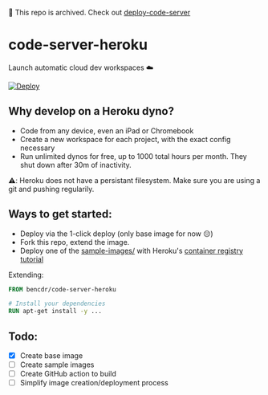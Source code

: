 🔴 This repo is archived. Check out [deploy-code-server](https://github.com/bpmct/deploy-code-server)


# code-server-heroku

Launch automatic cloud dev workspaces ☁️

[![Deploy](https://www.herokucdn.com/deploy/button.svg)](https://heroku.com/deploy?template=https://github.com/kirov1998/code-server-heroku/tree/main)

## Why develop on a Heroku dyno?

- Code from any device, even an iPad or Chromebook
- Create a new workspace for each project, with the exact config necessary
- Run unlimited dynos for free, up to 1000 total hours per month. They shut down after 30m of inactivity.

⚠️: Heroku does not have a persistant filesystem. Make sure you are using a git and pushing regularily.

## Ways to get started:
- Deploy via the 1-click deploy (only base image for now 😔)
- Fork this repo, extend the image.
- Deploy one of the [sample-images/](sample-images/) with Heroku's [container registry tutorial](https://devcenter.heroku.com/articles/container-registry-and-runtime)

Extending:
```Dockerfile
FROM bencdr/code-server-heroku

# Install your dependencies
RUN apt-get install -y ...
```

## Todo:

- [x] Create base image
- [ ] Create sample images
- [ ] Create GitHub action to build
- [ ] Simplify image creation/deployment process

